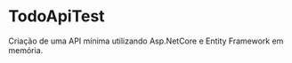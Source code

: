 # TodoApiTest

<p>Criação de uma API mínima utilizando Asp.NetCore e Entity Framework em memória.</p>
